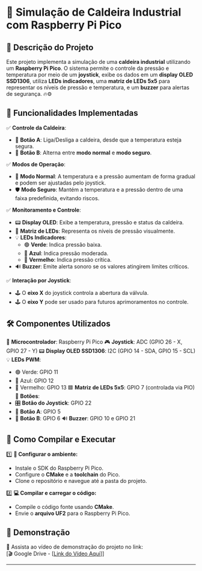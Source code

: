 # 🚀 Simulação de Caldeira Industrial com Raspberry Pi Pico

## 📌 Descrição do Projeto
Este projeto implementa a simulação de uma **caldeira industrial** utilizando um **Raspberry Pi Pico**. O sistema permite o controle da pressão e temperatura por meio de um **joystick**, exibe os dados em um **display OLED SSD1306**, utiliza **LEDs indicadores**, uma **matriz de LEDs 5x5** para representar os níveis de pressão e temperatura, e um **buzzer** para alertas de segurança. 🔥⚙️

## 🎯 Funcionalidades Implementadas
✅ **Controle da Caldeira**:
   - 🔘 **Botão A**: Liga/Desliga a caldeira, desde que a temperatura esteja segura.
   - 🛑 **Botão B**: Alterna entre **modo normal** e **modo seguro**.

✅ **Modos de Operação**:
   - 🔄 **Modo Normal**: A temperatura e a pressão aumentam de forma gradual e podem ser ajustadas pelo joystick.
   - 🛡️ **Modo Seguro**: Mantém a temperatura e a pressão dentro de uma faixa predefinida, evitando riscos.

✅ **Monitoramento e Controle**:
   - 📟 **Display OLED**: Exibe a temperatura, pressão e status da caldeira.
   - 🔲 **Matriz de LEDs**: Representa os níveis de pressão visualmente.
   - 💡 **LEDs Indicadores**:
     - 🟢 **Verde**: Indica pressão baixa.
     - 🔵 **Azul**: Indica pressão moderada.
     - 🔴 **Vermelho**: Indica pressão crítica.
   - 🔊 **Buzzer**: Emite alerta sonoro se os valores atingirem limites críticos.

✅ **Interação por Joystick**:
   - 🕹️ O **eixo X** do joystick controla a abertura da válvula.
   - 🕹️ O **eixo Y** pode ser usado para futuros aprimoramentos no controle.

## 🛠 Componentes Utilizados
🔌 **Microcontrolador**: Raspberry Pi Pico
🎮 **Joystick**: ADC (GPIO 26 - X, GPIO 27 - Y)
📟 **Display OLED SSD1306**: I2C (GPIO 14 - SDA, GPIO 15 - SCL)
💡 **LEDs PWM**:
   - 🟢 Verde: GPIO 11
   - 🔵 Azul: GPIO 12
   - 🔴 Vermelho: GPIO 13
🟦 **Matriz de LEDs 5x5**: GPIO 7 (controlada via PIO)
🔘 **Botões**:
   - 🎛️ **Botão do Joystick**: GPIO 22
   - 🔘 **Botão A**: GPIO 5
   - 🔘 **Botão B**: GPIO 6
🔊 **Buzzer**: GPIO 10 e GPIO 21

## 🚀 Como Compilar e Executar
1️⃣ **🔧 Configurar o ambiente:**
   - Instale o SDK do Raspberry Pi Pico.
   - Configure o **CMake** e a **toolchain** do Pico.
   - Clone o repositório e navegue até a pasta do projeto.

2️⃣ **💻 Compilar e carregar o código:**
   - Compile o código fonte usando **CMake**.
   - Envie o **arquivo UF2** para o Raspberry Pi Pico.


## 🎥 Demonstração
📌 Assista ao vídeo de demonstração do projeto no link:  
[🎬 Google Drive - [[Link do Vídeo Aqui](https://drive.google.com/file/d/1a_sehKl0_nJgeCif6MDyCx3VX8Dtaaoz/view?usp=drive_link)]]


---

